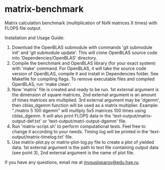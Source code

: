 # matrix-benchmark
Matrix calculation benchmark (multiplication of NxN matrices X times) with FLOPS file output.

Installation and Usage Guide:
1. Download the OpenBLAS submodule with commands 'git submodule init' and 'git submodule update'. This will clone OpenBLAS source code into 'Dependencies/OpenBLAS' directory. 
2. Compile the benchmark and OpenBLAS library (for your exact system) with 'make' command. For OpenBLAS, it will take the source code version of OpenBLAS, compile it and install in Dependencies folder. See Makefile for compiling flags. To remove executable files and compiled OpenBLAS, run 'make clean'.
3. Now 'matrix' file is created and ready to be run. 1st external argument is the dimension of square matrices, 2nd external argument is an amount of times matrices are multiplied. 3rd external argument may be 'dgemm', then cblas_dgemm function will be used as a matrix multiplier. Example: "./matrix 5 100 dgemm" will multiply 5x5 matrices 100 times using cblas_dgemm. It will also print FLOPS data in the 'text-output/matrix-output-def.txt' or 'text-output/matri-output-dgemm' file.
4. Run 'matrix-script.sh' to perform computational tests. Feel free to change it according to your needs. Timing log will be printed in the 'text-output/matrix-timelog.txt' file.
5. Use matrix-plot.py or matrix-plot-log.py file to create a plot of yielded data. 1st external argument is the path to text file containing output data (see point 3), 2nd external argument is the name of plot file.

If you have any questions, email me at mvsusloparov@edu.hse.ru.
